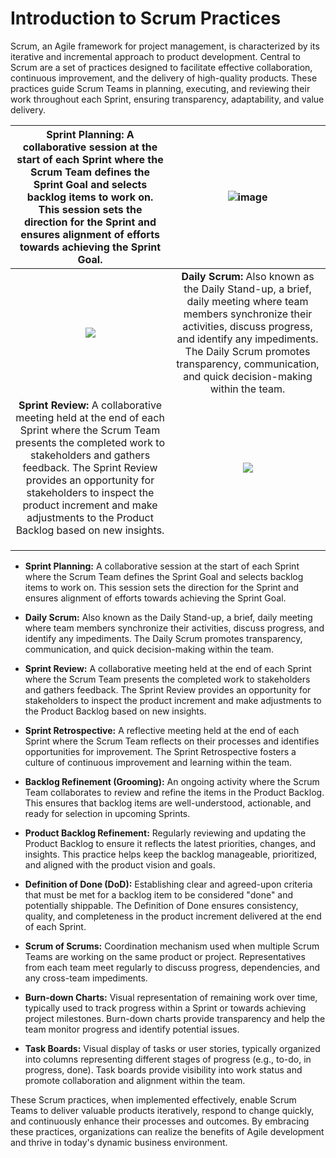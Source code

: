 # Introduction to Scrum Practices

Scrum, an Agile framework for project management, is characterized by its iterative and incremental approach to product development. Central to Scrum are a set of practices designed to facilitate effective collaboration, continuous improvement, and the delivery of high-quality products. These practices guide Scrum Teams in planning, executing, and reviewing their work throughout each Sprint, ensuring transparency, adaptability, and value delivery.

**Sprint Planning:** A collaborative session at the start of each Sprint where the Scrum Team defines the Sprint Goal and selects backlog items to work on. This session sets the direction for the Sprint and ensures alignment of efforts towards achieving the Sprint Goal. |  ![image](https://github.com/selenoruc/Agile-Knowledge-Space/assets/38296070/5a97792b-a6b5-4a79-82c9-633c6f5d5b94)
:-------------------------:|:-------------------------:
![](https://hygger.io/wp-content/uploads/2021/02/Standup-meeting_table-2.jpg)  |  **Daily Scrum:** Also known as the Daily Stand-up, a brief, daily meeting where team members synchronize their activities, discuss progress, and identify any impediments. The Daily Scrum promotes transparency, communication, and quick decision-making within the team.
**Sprint Review:** A collaborative meeting held at the end of each Sprint where the Scrum Team presents the completed work to stakeholders and gathers feedback. The Sprint Review provides an opportunity for stakeholders to inspect the product increment and make adjustments to the Product Backlog based on new insights.  |  ![](https://files.sitebuilder.webafrica.co.za/64/24/6424676f-cc0e-4654-b08f-b11cd3afa039.PNG)
![]()  |  ![]()
![]()  |  ![]()
![]()  |  ![]()


- **Sprint Planning:** A collaborative session at the start of each Sprint where the Scrum Team defines the Sprint Goal and selects backlog items to work on. This session sets the direction for the Sprint and ensures alignment of efforts towards achieving the Sprint Goal.

- **Daily Scrum:** Also known as the Daily Stand-up, a brief, daily meeting where team members synchronize their activities, discuss progress, and identify any impediments. The Daily Scrum promotes transparency, communication, and quick decision-making within the team.

- **Sprint Review:** A collaborative meeting held at the end of each Sprint where the Scrum Team presents the completed work to stakeholders and gathers feedback. The Sprint Review provides an opportunity for stakeholders to inspect the product increment and make adjustments to the Product Backlog based on new insights.

- **Sprint Retrospective:** A reflective meeting held at the end of each Sprint where the Scrum Team reflects on their processes and identifies opportunities for improvement. The Sprint Retrospective fosters a culture of continuous improvement and learning within the team.

- **Backlog Refinement (Grooming):** An ongoing activity where the Scrum Team collaborates to review and refine the items in the Product Backlog. This ensures that backlog items are well-understood, actionable, and ready for selection in upcoming Sprints.

- **Product Backlog Refinement:** Regularly reviewing and updating the Product Backlog to ensure it reflects the latest priorities, changes, and insights. This practice helps keep the backlog manageable, prioritized, and aligned with the product vision and goals.

- **Definition of Done (DoD):** Establishing clear and agreed-upon criteria that must be met for a backlog item to be considered "done" and potentially shippable. The Definition of Done ensures consistency, quality, and completeness in the product increment delivered at the end of each Sprint.

- **Scrum of Scrums:** Coordination mechanism used when multiple Scrum Teams are working on the same product or project. Representatives from each team meet regularly to discuss progress, dependencies, and any cross-team impediments.

- **Burn-down Charts:** Visual representation of remaining work over time, typically used to track progress within a Sprint or towards achieving project milestones. Burn-down charts provide transparency and help the team monitor progress and identify potential issues.

- **Task Boards:** Visual display of tasks or user stories, typically organized into columns representing different stages of progress (e.g., to-do, in progress, done). Task boards provide visibility into work status and promote collaboration and alignment within the team.

These Scrum practices, when implemented effectively, enable Scrum Teams to deliver valuable products iteratively, respond to change quickly, and continuously enhance their processes and outcomes. By embracing these practices, organizations can realize the benefits of Agile development and thrive in today's dynamic business environment.
